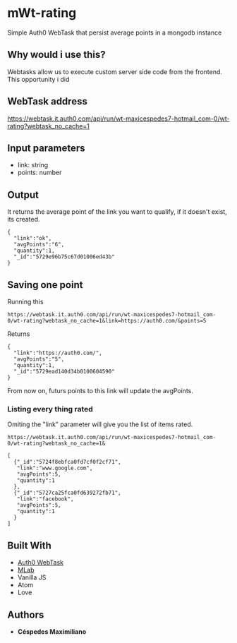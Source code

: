 # mWt-rating

Simple Auth0 WebTask that persist average points in a mongodb instance

## Why would i use this?
Webtasks allow us to execute custom server side code from the frontend. This opportunity i did 
## WebTask address
https://webtask.it.auth0.com/api/run/wt-maxicespedes7-hotmail_com-0/wt-rating?webtask_no_cache=1

## Input parameters
 * link: string
 * points: number

## Output 
It returns the average point of the link you want to qualify, if it doesn't exist, its created.
```
{
  "link":"ok",
  "avgPoints":"6",
  "quantity":1,
  "_id":"5729e96b75c67d01006ed43b"
}
```


## Saving one point
Running this
```
https://webtask.it.auth0.com/api/run/wt-maxicespedes7-hotmail_com-0/wt-rating?webtask_no_cache=1&link=https://auth0.com/&points=5
```
Returns
```
{
  "link":"https://auth0.com/",
  "avgPoints":"5",
  "quantity":1,
  "_id":"5729ead140d34b0100604590"
}
```
From now on, futurs points to this link will update the avgPoints.

### Listing every thing rated
Omiting the "link" parameter will give you the list of items rated.
```
https://webtask.it.auth0.com/api/run/wt-maxicespedes7-hotmail_com-0/wt-rating?webtask_no_cache=1&

[
  {"_id":"5724f8ebfca0fd7cf0f2cf71",
   "link":"www.google.com",
   "avgPoints":5,
   "quantity":1
  },
  {"_id":"5727ca25fca0fd639272fb71",
   "link":"facebook",
   "avgPoints":5,
   "quantity":1
  }
]
```



## Built With

* [Auth0 WebTask](http://www.webtask.io/)
* [MLab](https://mlab.com/)
* Vanilla JS
* Atom 
* Love 

## Authors

* **Céspedes Maximiliano** 

